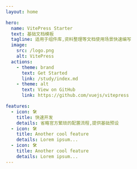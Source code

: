 ```yaml
---
layout: home

hero:
  name: VitePress Starter
  text: 基础文档模板
  tagline: 适用于组件库,资料整理等文档使用场景快速编写
  image:
    src: /logo.png
    alt: VitePress
  actions:
    - theme: brand
      text: Get Started
      link: /study/index.md
    - theme: alt
      text: View on GitHub
      link: https://github.com/vuejs/vitepress

features:
  - icon: 🛠️
    title: 快速开发
    details: 省略官方繁琐的配置流程,提供基础预设
  - icon: 🛠️
    title: Another cool feature
    details: Lorem ipsum...
  - icon: 🛠️
    title: Another cool feature
    details: Lorem ipsum...
---
```

